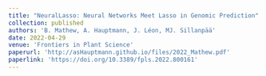 ```yaml
---
title: "NeuralLasso: Neural Networks Meet Lasso in Genomic Prediction"
collection: published
authors: 'B. Mathew, A. Hauptmann, J. Léon, MJ. Sillanpää'
date: 2022-04-29
venue: 'Frontiers in Plant Science'
paperurl: 'http://asHauptmann.github.io/files/2022_Mathew.pdf'
paperlink: 'https://doi.org/10.3389/fpls.2022.800161'
---
```


